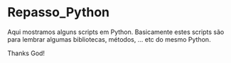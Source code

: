 # Repasso_Python
Aqui mostramos alguns scripts em Python. Basicamente estes scripts são para lembrar algumas bibliotecas, métodos, ... etc do mesmo Python.






Thanks God!
